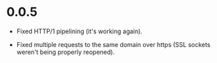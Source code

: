 # 0.0.5

* Fixed HTTP/1 pipelining (it's working again).

* Fixed multiple requests to the same domain over https (SSL sockets weren't being properly reopened).
